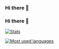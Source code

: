 ### Hi there 👋

### Hi there 👋

[![Stats](https://github-readme-stats.vercel.app/api?username=olback&show_icons=true&theme=gruvbox&cache_seconds=1800)](https://github.com/wzChuang)


[![Most used languages](https://github-readme-stats.vercel.app/api/top-langs/?username=wzChuang&theme=gruvbox&layout=compact&langs_count=6&cache_seconds=1800)](https://github.com/wzChuang)
